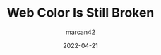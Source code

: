 ---
author: marcan42
date: 2022-04-21
draft: true
permalink: false
tags:
  - websites
  - colors
  - web
target_url: https://webcolorisstillbroken.com/
title: Web Color Is Still Broken
---